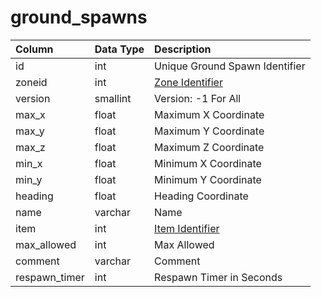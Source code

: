 # ground_spawns

| Column | Data Type | Description |
| :--- | :--- | :--- |
| id | int | Unique Ground Spawn Identifier |
| zoneid | int | [Zone Identifier](../../../../categories/zones/zone-list) |
| version | smallint | Version: -1 For All |
| max_x | float | Maximum X Coordinate |
| max_y | float | Maximum Y Coordinate |
| max_z | float | Maximum Z Coordinate |
| min_x | float | Minimum X Coordinate |
| min_y | float | Minimum Y Coordinate |
| heading | float | Heading Coordinate |
| name | varchar | Name |
| item | int | [Item Identifier](../../../schema/categories/items/items.md) |
| max_allowed | int | Max Allowed |
| comment | varchar | Comment |
| respawn_timer | int | Respawn Timer in Seconds |

